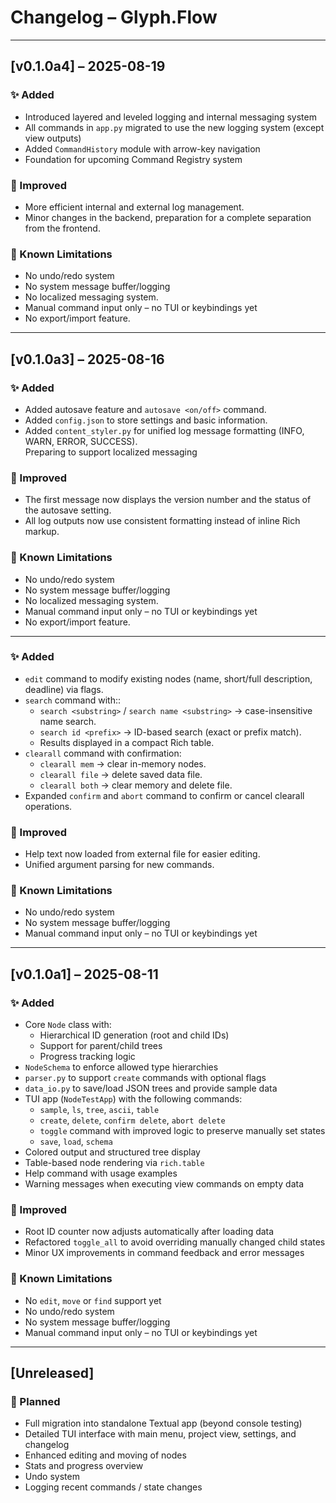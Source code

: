 # Changelog – Glyph.Flow

---

## [v0.1.0a4] – 2025-08-19

### ✨ Added
- Introduced layered and leveled logging and internal messaging system
- All commands in `app.py` migrated to use the new logging system (except view outputs)
- Added `CommandHistory` module with arrow-key navigation
- Foundation for upcoming Command Registry system

### 🔧 Improved
- More efficient internal and external log management.
- Minor changes in the backend, preparation for a complete separation from the frontend.

### 🐛 Known Limitations
- No undo/redo system
- No system message buffer/logging
- No localized messaging system.
- Manual command input only – no TUI or keybindings yet
- No export/import feature.

---

## [v0.1.0a3] – 2025-08-16

### ✨ Added
- Added autosave feature and `autosave <on/off>` command.
- Added `config.json` to store settings and basic information.
- Added `content_styler.py` for unified log message formatting (INFO, WARN, ERROR, SUCCESS).  
  Preparing to support localized messaging

### 🔧 Improved
- The first message now displays the version number and the status of the autosave setting.
- All log outputs now use consistent formatting instead of inline Rich markup.

### 🐛 Known Limitations
- No undo/redo system
- No system message buffer/logging
- No localized messaging system.
- Manual command input only – no TUI or keybindings yet
- No export/import feature.

---

### ✨ Added
- `edit` command to modify existing nodes (name, short/full description, deadline) via flags.
- `search` command with::
  - `search <substring>` / `search name <substring>` → case-insensitive name search.
  - `search id <prefix>` → ID-based search (exact or prefix match).
  - Results displayed in a compact Rich table.
- `clearall` command with confirmation:
  - `clearall mem` → clear in-memory nodes.
  - `clearall file` → delete saved data file.
  - `clearall both` → clear memory and delete file.
- Expanded `confirm` and `abort` command to confirm or cancel clearall operations.

### 🔧 Improved
- Help text now loaded from external file for easier editing.
- Unified argument parsing for new commands.

### 🐛 Known Limitations
- No undo/redo system
- No system message buffer/logging
- Manual command input only – no TUI or keybindings yet

---

## [v0.1.0a1] – 2025-08-11

### ✨ Added
- Core `Node` class with:
  - Hierarchical ID generation (root and child IDs)
  - Support for parent/child trees
  - Progress tracking logic
- `NodeSchema` to enforce allowed type hierarchies
- `parser.py` to support `create` commands with optional flags
- `data_io.py` to save/load JSON trees and provide sample data
- TUI app (`NodeTestApp`) with the following commands:
  - `sample`, `ls`, `tree`, `ascii`, `table`
  - `create`, `delete`, `confirm delete`, `abort delete`
  - `toggle` command with improved logic to preserve manually set states
  - `save`, `load`, `schema`
- Colored output and structured tree display
- Table-based node rendering via `rich.table`
- Help command with usage examples
- Warning messages when executing view commands on empty data

### 🔧 Improved
- Root ID counter now adjusts automatically after loading data
- Refactored `toggle_all` to avoid overriding manually changed child states
- Minor UX improvements in command feedback and error messages

### 🐛 Known Limitations
- No `edit`, `move` or `find` support yet
- No undo/redo system
- No system message buffer/logging
- Manual command input only – no TUI or keybindings yet

---

## [Unreleased]

### 🚧 Planned
- Full migration into standalone Textual app (beyond console testing)
- Detailed TUI interface with main menu, project view, settings, and changelog
- Enhanced editing and moving of nodes
- Stats and progress overview
- Undo system
- Logging recent commands / state changes